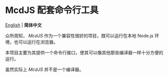 # McdJS 配套命令行工具

[English](./README-en.md) | **简体中文**

众所周知， *McdJS* 作为一个兼容性很好的项目，既可以运行在本地 Node.js 环境，也可以运行在浏览器。

本项目主要为其提供一个命令行接口，使其可以像其他那些编译器一样十分方便的运行。

虽然实际上 *McdJS* 并不是一个编译器。
